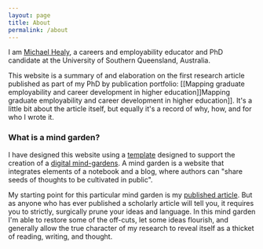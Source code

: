 ```yaml
---
layout: page
title: About
permalink: /about
---
```

I am [Michael Healy](www.mojohealy.com), a careers and employability educator and PhD candidate at the University of Southern Queensland, Australia. 

This website is a summary of and elaboration on the first research article published as part of my PhD by publication portfolio: [[Mapping graduate employability and career development in higher education]]Mapping graduate employability and career development in higher education]]. It's a little bit about the article itself, but equally it's a record of why, how, and for who I wrote it. 

### What is a mind garden? 
I have designed this website using a [template](https://maximevaillancourt.com/blog/setting-up-your-own-digital-garden-with-jekyll) designed to support the creation of a [digital mind-gardens](https://nesslabs.com/digital-garden-set-up). A mind garden is a website that integrates elements of a notebook and a blog, where authors can "share seeds of thoughts to be cultivated in public". 

My starting point for this particular mind garden is my [published article](https://www.tandfonline.com/doi/full/10.1080/03075079.2020.1804851). But as anyone who has ever published a scholarly article will tell you, it requires you to strictly, surgically prune your ideas and language. In this mind garden I'm able to restore some of the off-cuts, let some ideas flourish, and generally allow the true character of my research to reveal itself as a thicket of reading, writing, and thought.  

